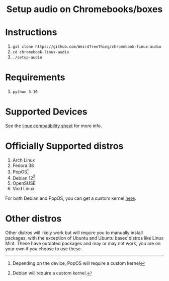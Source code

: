 <h1 align="center">Setup audio on Chromebooks/boxes</h1>

# Instructions
1. `git clone https://github.com/WeirdTreeThing/chromebook-linux-audio`
2. `cd chromebook-linux-audio`
3. `./setup-audio`

# Requirements
1. `python 3.10`

# Supported Devices
See the [linux compatibility sheet](https://docs.google.com/spreadsheets/d/1udREts28cIrCL5tnPj3WpnOPOhWk76g3--tfWbtxi6Q/edit#gid=0) for more info.

# Officially Supported distros
1. Arch Linux
2. Fedora 38
3. PopOS[^1]
4. Debian 12[^2]
5. OpenSUSE
6. Void Linux

[^1]: Depending on the device, PopOS will require a custom kernel

[^2]: Debian will require a custom kernel.

For both Debian and PopOS, you can get a custom kernel [here](https://elly.rocks/tmp/BUILDROOT/linux-image-6.1.27chrultrabook-fixups_6.1.27chrultrabook-fixups-8_amd64.deb).

# Other distros
Other distros will likely work but will require you to manually install packages, with the exception of Ubuntu and Ubuntu based distros like Linux Mint. These have outdated packages and may or may not work, you are on your own if you choose to use these.
